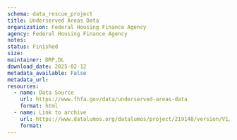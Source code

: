 ```yaml
---
schema: data_rescue_project 
title: Underserved Areas Data
organization: Federal Housing Finance Agency
agency: Federal Housing Finance Agency
notes: 
status: Finished
size: 
maintainer: DRP,DL
download_date: 2025-02-12
metadata_available: False
metadata_url: 
resources:
  - name: Data Source
    url: https://www.fhfa.gov/data/underserved-areas-data
    format: html
  - name: Link to archive
    url: https://www.datalumos.org/datalumos/project/219148/version/V1/view
    format: 
---
```

